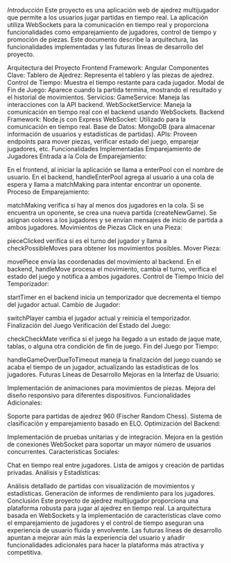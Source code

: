 *Introducción*
Este proyecto es una aplicación web de ajedrez multijugador que permite a los usuarios jugar partidas en tiempo real. La aplicación utiliza WebSockets para la comunicación en tiempo real y proporciona funcionalidades como emparejamiento de jugadores, control de tiempo y promoción de piezas. Este documento describe la arquitectura, las funcionalidades implementadas y las futuras líneas de desarrollo del proyecto.

Arquitectura del Proyecto
Frontend
Framework: Angular
Componentes Clave:
Tablero de Ajedrez: Representa el tablero y las piezas de ajedrez.
Control de Tiempo: Muestra el tiempo restante para cada jugador.
Modal de Fin de Juego: Aparece cuando la partida termina, mostrando el resultado y el historial de movimientos.
Servicios:
GameService: Maneja las interacciones con la API backend.
WebSocketService: Maneja la comunicación en tiempo real con el backend usando WebSockets.
Backend
Framework: Node.js con Express
WebSocket: Utilizado para la comunicación en tiempo real.
Base de Datos: MongoDB (para almacenar información de usuarios y estadísticas de partidas).
APIs: Proveen endpoints para mover piezas, verificar estado del juego, emparejar jugadores, etc.
Funcionalidades Implementadas
Emparejamiento de Jugadores
Entrada a la Cola de Emparejamiento:

En el frontend, al iniciar la aplicación se llama a enterPool con el nombre de usuario.
En el backend, handleEnterPool agrega al usuario a una cola de espera y llama a matchMaking para intentar encontrar un oponente.
Proceso de Emparejamiento:

matchMaking verifica si hay al menos dos jugadores en la cola.
Si se encuentra un oponente, se crea una nueva partida (createNewGame).
Se asignan colores a los jugadores y se envían mensajes de inicio de partida a ambos jugadores.
Movimientos de Piezas
Click en una Pieza:

pieceClicked verifica si es el turno del jugador y llama a checkPossibleMoves para obtener los movimientos posibles.
Mover Pieza:

movePiece envía las coordenadas del movimiento al backend.
En el backend, handleMove procesa el movimiento, cambia el turno, verifica el estado del juego y notifica a ambos jugadores.
Control de Tiempo
Inicio del Temporizador:

startTimer en el backend inicia un temporizador que decrementa el tiempo del jugador actual.
Cambio de Jugador:

switchPlayer cambia el jugador actual y reinicia el temporizador.
Finalización del Juego
Verificación del Estado del Juego:

checkCheckMate verifica si el juego ha llegado a un estado de jaque mate, tablas, o alguna otra condición de fin de juego.
Fin del Juego por Tiempo:

handleGameOverDueToTimeout maneja la finalización del juego cuando se acaba el tiempo de un jugador, actualizando las estadísticas de los jugadores.
Futuras Líneas de Desarrollo
Mejoras en la Interfaz de Usuario:

Implementación de animaciones para movimientos de piezas.
Mejora del diseño responsivo para diferentes dispositivos.
Funcionalidades Adicionales:

Soporte para partidas de ajedrez 960 (Fischer Random Chess).
Sistema de clasificación y emparejamiento basado en ELO.
Optimización del Backend:

Implementación de pruebas unitarias y de integración.
Mejora en la gestión de conexiones WebSocket para soportar un mayor número de usuarios concurrentes.
Características Sociales:

Chat en tiempo real entre jugadores.
Lista de amigos y creación de partidas privadas.
Análisis y Estadísticas:

Análisis detallado de partidas con visualización de movimientos y estadísticas.
Generación de informes de rendimiento para los jugadores.
Conclusión
Este proyecto de ajedrez multijugador proporciona una plataforma robusta para jugar al ajedrez en tiempo real. La arquitectura basada en WebSockets y la implementación de características clave como el emparejamiento de jugadores y el control de tiempo aseguran una experiencia de usuario fluida y envolvente. Las futuras líneas de desarrollo apuntan a mejorar aún más la experiencia del usuario y añadir funcionalidades adicionales para hacer la plataforma más atractiva y competitiva.
